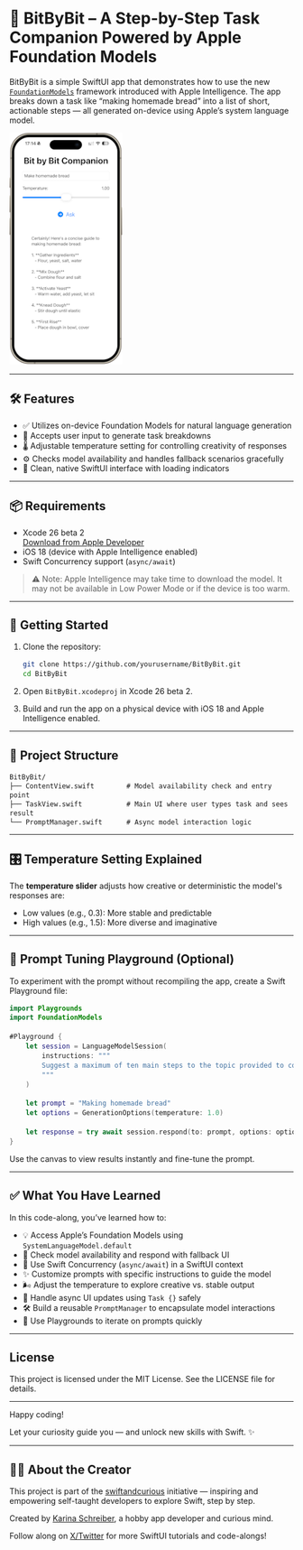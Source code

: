 # 🔩 BitByBit – A Step-by-Step Task Companion Powered by Apple Foundation Models

BitByBit is a simple SwiftUI app that demonstrates how to use the new [`FoundationModels`](https://developer.apple.com/documentation/foundationmodels) framework introduced with Apple Intelligence. The app breaks down a task like “making homemade bread” into a list of short, actionable steps — all generated on-device using Apple’s system language model.

![BitByBit](BitByBitImage_200.PNG)

---

## 🛠 Features

- ✅ Utilizes on-device Foundation Models for natural language generation
- 💬 Accepts user input to generate task breakdowns
- 🌡 Adjustable temperature setting for controlling creativity of responses
- ⚙️ Checks model availability and handles fallback scenarios gracefully
- 📱 Clean, native SwiftUI interface with loading indicators

---

## 📦 Requirements

- Xcode 26 beta 2\
  [Download from Apple Developer](https://developer.apple.com/download/)
- iOS 18 (device with Apple Intelligence enabled)
- Swift Concurrency support (`async/await`)

> ⚠️ Note: Apple Intelligence may take time to download the model. It may not be available in Low Power Mode or if the device is too warm.

---

## 🚀 Getting Started

1. Clone the repository:

   ```bash
   git clone https://github.com/yourusername/BitByBit.git
   cd BitByBit
   ```

2. Open `BitByBit.xcodeproj` in Xcode 26 beta 2.

3. Build and run the app on a physical device with iOS 18 and Apple Intelligence enabled.

---

## 📂 Project Structure

```text
BitByBit/
├── ContentView.swift        # Model availability check and entry point
├── TaskView.swift           # Main UI where user types task and sees result
└── PromptManager.swift      # Async model interaction logic
```

---

## 🎛 Temperature Setting Explained

The **temperature slider** adjusts how creative or deterministic the model's responses are:

- Low values (e.g., 0.3): More stable and predictable
- High values (e.g., 1.5): More diverse and imaginative

---

## 🧪 Prompt Tuning Playground (Optional)

To experiment with the prompt without recompiling the app, create a Swift Playground file:

```swift
import Playgrounds
import FoundationModels

#Playground {
    let session = LanguageModelSession(
        instructions: """
        Suggest a maximum of ten main steps to the topic provided to complete the task. Keep them concise (three to seven words) and make sure they build naturally from the person's topic.
        """
    )

    let prompt = "Making homemade bread"
    let options = GenerationOptions(temperature: 1.0)

    let response = try await session.respond(to: prompt, options: options)
}
```

Use the canvas to view results instantly and fine-tune the prompt.

---

## ✅ What You Have Learned

In this code-along, you’ve learned how to:

- 💡 Access Apple’s Foundation Models using `SystemLanguageModel.default`
- 🧠 Check model availability and respond with fallback UI
- 🧵 Use Swift Concurrency (`async/await`) in a SwiftUI context
- ✨ Customize prompts with specific instructions to guide the model
- 🌬 Adjust the temperature to explore creative vs. stable output
- 🚨 Handle async UI updates using `Task {}` safely
- 🛠 Build a reusable `PromptManager` to encapsulate model interactions
- 🧪 Use Playgrounds to iterate on prompts quickly

---

## License

This project is licensed under the MIT License. See the LICENSE file for details.

---

Happy coding!

Let your curiosity guide you — and unlock new skills with Swift. ✨

---

## 👩‍💻 About the Creator

This project is part of the [swiftandcurious](https://swiftandcurious.com) initiative — inspiring and empowering self-taught developers to explore Swift, step by step.

Created by [Karina Schreiber](https://swiftandcurious.com), a hobby app developer and curious mind.

Follow along on [X/Twitter](https://twitter.com/swiftandcurious) for more SwiftUI tutorials and code-alongs!

